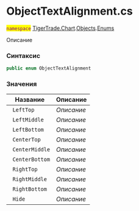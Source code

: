 
# ObjectTextAlignment.cs
<mark style="color:purple;">`namespace`</mark> [TigerTrade.Chart](../../../../../TigerTrade.Chart.md).[Objects](../../../../../TigerTrade.Chart/Objects.md).[Enums](../../../../../TigerTrade.Chart/Objects/Enums.md)



Описание

### Синтаксис
```csharp
public enum ObjectTextAlignment
```


### Значения
| Название | Описание |
| --- | --- |
| ` LeftTop` | *Описание* |
| ` LeftMiddle` | *Описание* |
| ` LeftBottom` | *Описание* |
| ` CenterTop` | *Описание* |
| ` CenterMiddle` | *Описание* |
| ` CenterBottom` | *Описание* |
| ` RightTop` | *Описание* |
| ` RightMiddle` | *Описание* |
| ` RightBottom` | *Описание* |
| ` Hide` | *Описание* |



